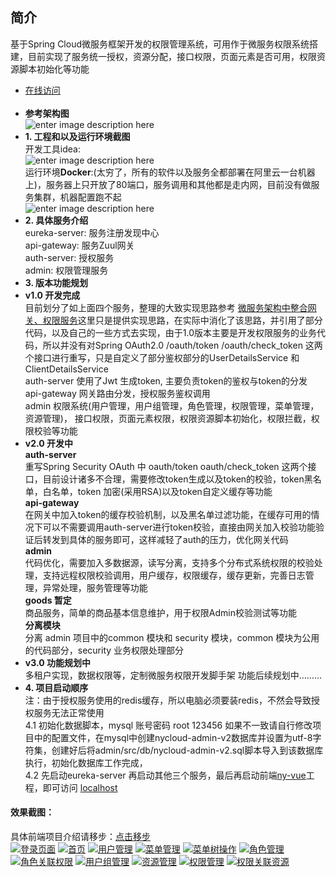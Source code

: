 
## 简介
基于Spring Cloud微服务框架开发的权限管理系统，可用作于微服务权限系统搭建，目前实现了服务统一授权，资源分配，接口权限，页面元素是否可用，权限资源脚本初始化等功能 <br/>
-  [在线访问](http://www.stars21.cn/) <br/><br/>
- **参考架构图**<br/>![enter image description here](http://chuantu.biz/t6/338/1530784528x-1404775647.png)
- **1. 工程和以及运行环境截图** <br/>
 开发工具idea: <br/>
![enter image description here](http://chuantu.biz/t6/338/1530778237x-1404775647.png)<br/>
运行环境**Docker**:(太穷了，所有的软件以及服务全都部署在阿里云一台机器上)，服务器上只开放了80端口，服务调用和其他都是走内网，目前没有做服务集群，机器配置跑不起<br/>
![enter image description here](http://chuantu.biz/t6/338/1530783438x-1404775647.png)
- **2.  具体服务介绍** <br/>
	 eureka-server: 服务注册发现中心 <br/>
	 api-gateway: 服务Zuul网关 <br/>
	 auth-server: 授权服务 <br/>
	 admin: 权限管理服务 <br/>
- **3.  版本功能规划**
- **v1.0 开发完成** <br/>
目前划分了如上面四个服务，整理的大致实现思路参考 [微服务架构中整合网关、权限服务](http://blueskykong.com/2017/12/10/integration/)这里只是提供实现思路，在实际中消化了该思路，并引用了部分代码，以及自己的一些方式去实现，由于1.0版本主要是开发权限服务的业务代码，所以并没有对Spring OAuth2.0 /oauth/token  /oauth/check_token 这两个接口进行重写，只是自定义了部分鉴权部分的UserDetailsService 和 ClientDetailsService<br/>
auth-server 使用了Jwt  生成token, 主要负责token的鉴权与token的分发<br/>
api-gateway 网关路由分发，授权服务鉴权调用 <br/>
admin 权限系统(用户管理，用户组管理，角色管理，权限管理，菜单管理，资源管理)， 接口权限，页面元素权限，权限资源脚本初始化，权限拦截，权限校验等功能<br/>
- **v2.0 开发中** <br/>
**auth-server**<br/>
重写Spring Security OAuth 中 oauth/token oauth/check_token 这两个接口，目前设计诸多不合理，需要修改token生成以及token的校验，token黑名单，白名单，token 加密(采用RSA)以及token自定义缓存等功能<br/>
**api-gateway**<br/>
在网关中加入token的缓存校验机制，以及黑名单过滤功能，在缓存可用的情况下可以不需要调用auth-server进行token校验，直接由网关加入校验功能验证后转发到具体的服务即可，这样减轻了auth的压力，优化网关代码<br/>
**admin**<br/>
代码优化，需要加入多数据源，读写分离，支持多个分布式系统权限的校验处理，支持远程权限校验调用，用户缓存，权限缓存，缓存更新，完善日志管理，异常处理，服务管理等功能<br/>
**goods 暂定**<br/>
商品服务，简单的商品基本信息维护，用于权限Admin校验测试等功能<br/>
**分离模块**<br/>
分离 admin 项目中的common 模块和 security 模块，common 模块为公用的代码部分，security 业务权限处理部分
- **v3.0 功能规划中** <br/>
多租户实现，数据权限等，定制微服务权限开发脚手架    功能后续规划中.........<br/>
- **4.  项目启动顺序** <br/>
 注：由于授权服务使用的redis缓存，所以电脑必须要装redis，不然会导致授权服务无法正常使用<br/>
4.1 初始化数据脚本，mysql 账号密码 root 123456 如果不一致请自行修改项目中的配置文件，在mysql中创建nycloud-admin-v2数据库并设置为utf-8字符集，创建好后将admin/src/db/nycloud-admin-v2.sql脚本导入到该数据库执行，初始化数据库工作完成，<br/>
4.2 先启动eureka-server 再启动其他三个服务，最后再启动前端[ny-vue](https://github.com/neveryielding/ny-vue)工程，即可访问 [localhost](http://localhost:1000/)<br/>
#### 效果截图：
具体前端项目介绍请移步：[点击移步](https://github.com/neveryielding/ny-vue)<br>
[![登录页面](http://chuantu.biz/t6/331/1529650483x-1566688497.png "登录页面")](http://chuantu.biz/t6/331/1529650483x-1566688497.png "登录页面")
[![首页](http://chuantu.biz/t6/331/1529650610x-1404817653.png "首页")](http://chuantu.biz/t6/331/1529650610x-1404817653.png "首页")
[![用户管理](http://chuantu.biz/t6/331/1529650658x-1404817653.png "用户管理")](http://chuantu.biz/t6/331/1529650658x-1404817653.png "用户管理")
[![菜单管理](http://chuantu.biz/t6/331/1529650719x-1404817653.png "菜单管理")](http://chuantu.biz/t6/331/1529650719x-1404817653.png "菜单管理")
[![菜单树操作](http://chuantu.biz/t6/331/1529650761x-1404817653.png "菜单树操作")](http://chuantu.biz/t6/331/1529650761x-1404817653.png "菜单树操作")
[![角色管理](http://chuantu.biz/t6/331/1529651099x-1404817533.png "角色管理")](http://chuantu.biz/t6/331/1529651099x-1404817533.png "角色管理")
[![角色关联权限](http://chuantu.biz/t6/331/1529651144x-1404817533.png "角色关联权限")](http://chuantu.biz/t6/331/1529651144x-1404817533.png "角色关联权限")
[![用户组管理](http://chuantu.biz/t6/331/1529651196x-1404817533.png "用户组管理")](http://chuantu.biz/t6/331/1529651196x-1404817533.png "用户组管理")
[![资源管理](http://chuantu.biz/t6/331/1529651262x-1404817533.png "资源管理")](http://chuantu.biz/t6/331/1529651262x-1404817533.png "资源管理")
[![权限管理](http://chuantu.biz/t6/331/1529651300x-1404817533.png "权限管理")](http://chuantu.biz/t6/331/1529651300x-1404817533.png "权限管理")
[![权限关联资源](https://s22.postimg.cc/sb0f7ikk1/permission_Resource.png "权限关联资源")](https://s22.postimg.cc/sb0f7ikk1/permission_Resource.png "权限关联资源")

